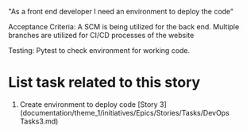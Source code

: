 "As a front end developer I need an environment to deploy the code"

Acceptance Criteria: A SCM is being utilized for the back end.
Multiple branches are utilized for CI/CD processes of the website

Testing: Pytest to check environment for working code.

# List task related to this story
1. Create environment to deploy code [Story 3](documentation/theme_1/initiatives/Epics/Stories/Tasks/DevOps Tasks3.md)